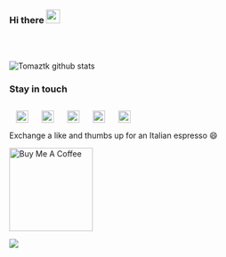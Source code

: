 <!-- ### Hi there 👋 -->


### Hi there <img src="https://media.giphy.com/media/hvRJCLFzcasrR4ia7z/giphy.gif" width="25px">

<br />
<br />
<!--
<a href="https://twitter.com/tomaz_tsql">
  <img align="left" alt="Tomaz Kastrun | Twitter" width="22px" src="https://raw.githubusercontent.com/peterthehan/peterthehan/master/assets/twitter.svg" />
</a>
<a href="https://www.linkedin.com/in/tomaztsql/">
  <img align="left" alt="Tomaz's LinkedIN" width="22px" src="https://raw.githubusercontent.com/peterthehan/peterthehan/master/assets/linkedin.svg" />
</a>
<a href="https://open.spotify.com/user/">
  <img align="left" alt="Tomaz's Spotify" width="22px" src="https://raw.githubusercontent.com/peterthehan/peterthehan/master/assets/spotify.svg" />
</a> -->


![Tomaztk github stats](https://github-readme-stats.vercel.app/api?username=tomaztk) 


<!-- ![Top Langs](https://github-readme-stats.vercel.app/api/top-langs/?username=tomaztk&layout=compact) -->

<!--
**tomaztk/tomaztk** is a ✨ _special_ ✨ repository because its `README.md` (this file) appears on your GitHub profile.


Here are some ideas to get you started:

- 🔭 I’m currently working on ...
- 🌱 I’m currently learning ...
- 👯 I’m looking to collaborate on ...
- 🤔 I’m looking for help with ...
- 💬 Ask me about ...
- 📫 How to reach me: ...
- 😄 Pronouns: ...
- ⚡ Fun fact: ...
-->

### Stay in touch

[<img align="left" alt="Blog" width="22px" src="https://cdn.jsdelivr.net/npm/simple-icons@3.13.0/icons/wordpress.svg" style="margin: 12px;"/>](https://tomaztsql.wordpress.com/)
[<img align="left" alt="LinkedIn" width="22px" src="https://cdn.jsdelivr.net/npm/simple-icons@v3/icons/linkedin.svg"  style="margin: 12px;"/>](https://www.linkedin.com/in/tomaztsql)
[<img align="left" alt="Email" width="22px" src="https://cdn.jsdelivr.net/npm/simple-icons@v3/icons/gmail.svg"  style="margin: 12px;"/>](mailto:tomaztsql@gmail.com)
[<img align="left" alt="Twitter" width="22px" src="https://cdn.jsdelivr.net/npm/simple-icons@3.13.0/icons/twitter.svg" style="margin: 12px;" />](https://twitter.com/tomaz_tsql)
[<img align="left" alt="Github" width="22px" src="https://cdn.jsdelivr.net/npm/simple-icons@3.13.0/icons/github.svg" style="margin: 12px;" />](https://github.com/tomaztk)



<br />
<br />

Exchange a like and thumbs up for an Italian espresso 😄
<br />

<a href="https://www.buymeacoffee.com/tomazkastrun" target="_blank"><img src="https://cdn.buymeacoffee.com/buttons/v2/default-red.png" alt="Buy Me A Coffee" width="150" ></a>

![](https://visitor-badge.glitch.me/badge?page_id=tomaztk.tomaztk)
